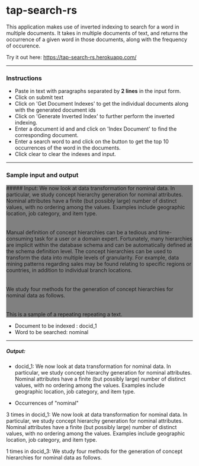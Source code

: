 # tap-search-rs
This application makes use of inverted indexing to search for a word in multiple documents. It takes in multiple documents of text, and returns the occurrence of a given word in those documents, along with the frequency of occurence.

Try it out here: https://tap-search-rs.herokuapp.com/

<hr>

### Instructions
- Paste in text with paragraphs separated by **2 lines** in the input form.
- Click on submit text
- Click on 'Get Document Indexes' to get the individual documents along with the generated document ids
- Click on 'Generate Inverted Index' to further perform the inverted indexing.
- Enter a document id and and click on 'Index Document' to find the corresponding document.
- Enter a search word to and click on the button to get the top 10 occurrences of the word in the documents.
- Click clear to clear the indexes and input.

<hr>

### Sample input and output
<p style="background: grey">
##### Input: 
We now look at data transformation for nominal data. In particular, we study concept hierarchy generation for nominal attributes. Nominal attributes have a finite (but possibly large) number of distinct values, with no ordering among the values. Examples include geographic location, job category, and item type.<br><br><br>Manual definition of concept hierarchies can be a tedious and time-consuming task for a user or a domain expert. Fortunately, many hierarchies are implicit within the database schema and can be automatically defined at the schema definition level. The concept hierarchies can be used to transform the data into multiple levels of granularity. For example, data mining patterns regarding sales may be found relating to specific regions or countries, in addition to individual branch locations.<br><br><br>We study four methods for the generation of concept hierarchies for nominal data as follows.<br><br><br>This is a sample of a repeating repeating a text.
</p>

- Document to be indexed : docid_1
- Word to be searched: nominal

<hr>

##### Output:
- docid_1: We now look at data transformation for nominal data. In particular, we study concept hierarchy generation for nominal attributes. Nominal attributes have a finite (but possibly large) number of distinct values, with no ordering among the values. Examples include geographic location, job category, and item type.

- Occurrences of "nominal"

3 times in docid_1: We now look at data transformation for nominal data. In particular, we study concept hierarchy generation for nominal attributes. Nominal attributes have a finite (but possibly large) number of distinct values, with no ordering among the values. Examples include geographic location, job category, and item type.

1 times in docid_3: We study four methods for the generation of concept hierarchies for nominal data as follows.
